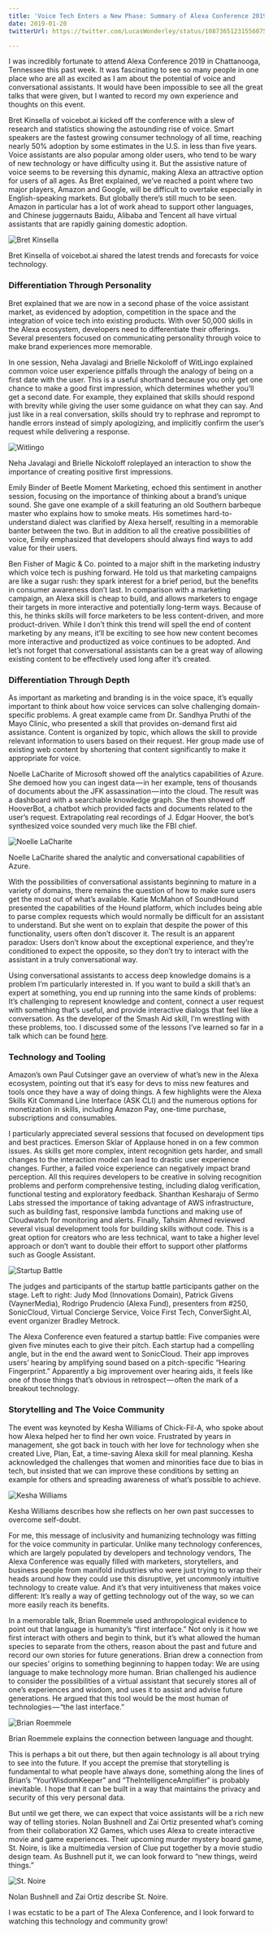 ```yaml
---
title: 'Voice Tech Enters a New Phase: Summary of Alexa Conference 2019'
date: 2019-01-20
twitterUrl: https://twitter.com/LucasWonderley/status/1087365123155607553

---
```

I was incredibly fortunate to attend Alexa Conference 2019 in Chattanooga, Tennessee this past week. It was fascinating to see so many people in one place who are all as excited as I am about the potential of voice and conversational assistants. It would have been impossible to see all the great talks that were given, but I wanted to record my own experience and thoughts on this event.

Bret Kinsella of voicebot.ai kicked off the conference with a slew of research and statistics showing the astounding rise of voice. Smart speakers are the fastest growing consumer technology of all time, reaching nearly 50% adoption by some estimates in the U.S. in less than five years. Voice assistants are also popular among older users, who tend to be wary of new technology or have difficulty using it. But the assistive nature of voice seems to be reversing this dynamic, making Alexa an attractive option for users of all ages. As Bret explained, we’ve reached a point where two major players, Amazon and Google, will be difficult to overtake especially in English-speaking markets. But globally there’s still much to be seen. Amazon in particular has a lot of work ahead to support other languages, and Chinese juggernauts Baidu, Alibaba and Tencent all have virtual assistants that are rapidly gaining domestic adoption.

![Bret Kinsella](./kinsella.jpeg "Bret Kinsella")
<div class="caption">Bret Kinsella of voicebot.ai shared the latest trends and forecasts for voice technology.</div>

### Differentiation Through Personality
Bret explained that we are now in a second phase of the voice assistant market, as evidenced by adoption, competition in the space and the integration of voice tech into existing products. With over 50,000 skills in the Alexa ecosystem, developers need to differentiate their offerings. Several presenters focused on communicating personality through voice to make brand experiences more memorable.

In one session, Neha Javalagi and Brielle Nickoloff of WitLingo explained common voice user experience pitfalls through the analogy of being on a first date with the user. This is a useful shorthand because you only get one chance to make a good first impression, which determines whether you’ll get a second date. For example, they explained that skills should respond with brevity while giving the user some guidance on what they can say. And just like in a real conversation, skills should try to rephrase and reprompt to handle errors instead of simply apologizing, and implicitly confirm the user’s request while delivering a response.

![Witlingo](./witlingo.jpeg "Witlingo")
<div class="caption">
Neha Javalagi and Brielle Nickoloff roleplayed an interaction to show the importance of creating positive first impressions.</div>

Emily Binder of Beetle Moment Marketing, echoed this sentiment in another session, focusing on the importance of thinking about a brand’s unique sound. She gave one example of a skill featuring an old Southern barbeque master who explains how to smoke meats. His sometimes hard-to-understand dialect was clarified by Alexa herself, resulting in a memorable banter between the two. But in addition to all the creative possibilities of voice, Emily emphasized that developers should always find ways to add value for their users.

Ben Fisher of Magic & Co. pointed to a major shift in the marketing industry which voice tech is pushing forward. He told us that marketing campaigns are like a sugar rush: they spark interest for a brief period, but the benefits in consumer awareness don’t last. In comparison with a marketing campaign, an Alexa skill is cheap to build, and allows marketers to engage their targets in more interactive and potentially long-term ways. Because of this, he thinks skills will force marketers to be less content-driven, and more product-driven. While I don’t think this trend will spell the end of content marketing by any means, it’ll be exciting to see how new content becomes more interactive and productized as voice continues to be adopted. And let’s not forget that conversational assistants can be a great way of allowing existing content to be effectively used long after it’s created.

### Differentiation Through Depth
As important as marketing and branding is in the voice space, it’s equally important to think about how voice services can solve challenging domain-specific problems. A great example came from Dr. Sandhya Pruthi of the Mayo Clinic, who presented a skill that provides on-demand first aid assistance. Content is organized by topic, which allows the skill to provide relevant information to users based on their request. Her group made use of existing web content by shortening that content significantly to make it appropriate for voice.

Noelle LaCharite of Microsoft showed off the analytics capabilities of Azure. She demoed how you can ingest data — in her example, tens of thousands of documents about the JFK assassination — into the cloud. The result was a dashboard with a searchable knowledge graph. She then showed off HooverBot, a chatbot which provided facts and documents related to the user’s request. Extrapolating real recordings of J. Edgar Hoover, the bot’s synthesized voice sounded very much like the FBI chief.

![Noelle LaCharite](./lacharite.jpeg "Noelle LaCharite")
<div class="caption">Noelle LaCharite shared the analytic and conversational capabilities of Azure.</div>

With the possibilities of conversational assistants beginning to mature in a variety of domains, there remains the question of how to make sure users get the most out of what’s available. Katie McMahon of SoundHound presented the capabilities of the Hound platform, which includes being able to parse complex requests which would normally be difficult for an assistant to understand. But she went on to explain that despite the power of this functionality, users often don’t discover it. The result is an apparent paradox: Users don’t know about the exceptional experience, and they’re conditioned to expect the opposite, so they don’t try to interact with the assistant in a truly conversational way.

Using conversational assistants to access deep knowledge domains is a problem I’m particularly interested in. If you want to build a skill that’s an expert at something, you end up running into the same kinds of problems: It’s challenging to represent knowledge and content, connect a user request with something that’s useful, and provide interactive dialogs that feel like a conversation. As the developer of the Smash Aid skill, I’m wrestling with these problems, too. I discussed some of the lessons I’ve learned so far in a talk which can be found [here](https://www.youtube.com/watch?v=oAmobFK09pU).

### Technology and Tooling
Amazon’s own Paul Cutsinger gave an overview of what’s new in the Alexa ecosystem, pointing out that it’s easy for devs to miss new features and tools once they have a way of doing things. A few highlights were the Alexa Skills Kit Command Line Interface (ASK CLI) and the numerous options for monetization in skills, including Amazon Pay, one-time purchase, subscriptions and consumables.

I particularly appreciated several sessions that focused on development tips and best practices. Emerson Sklar of Applause honed in on a few common issues. As skills get more complex, intent recognition gets harder, and small changes to the interaction model can lead to drastic user experience changes. Further, a failed voice experience can negatively impact brand perception. All this requires developers to be creative in solving recognition problems and perform comprehensive testing, including dialog verification, functional testing and exploratory feedback. Shanthan Kesharaju of Sermo Labs stressed the importance of taking advantage of AWS infrastructure, such as building fast, responsive lambda functions and making use of Cloudwatch for monitoring and alerts. Finally, Tahsim Ahmed reviewed several visual development tools for building skills without code. This is a great option for creators who are less technical, want to take a higher level approach or don’t want to double their effort to support other platforms such as Google Assistant.

![Startup Battle](./battle.jpeg "Startup Battle")
<div class="caption">The judges and participants of the startup battle participants gather on the stage. Left to right: Judy Mod (Innovations Domain), Patrick Givens (VaynerMedia), Rodrigo Prudencio (Alexa Fund), presenters from #250, SonicCloud, Virtual Concierge Service, Voice First Tech, ConverSight.AI, event organizer Bradley Metrock.</div>

The Alexa Conference even featured a startup battle: Five companies were given five minutes each to give their pitch. Each startup had a compelling angle, but in the end the award went to SonicCloud. Their app improves users’ hearing by amplifying sound based on a pitch-specific “Hearing Fingerprint.” Apparently a big improvement over hearing aids, it feels like one of those things that’s obvious in retrospect — often the mark of a breakout technology.

### Storytelling and The Voice Community
The event was keynoted by Kesha Williams of Chick-Fil-A, who spoke about how Alexa helped her to find her own voice. Frustrated by years in management, she got back in touch with her love for technology when she created Live, Plan, Eat, a time-saving Alexa skill for meal planning. Kesha acknowledged the challenges that women and minorities face due to bias in tech, but insisted that we can improve these conditions by setting an example for others and spreading awareness of what’s possible to achieve.

![Kesha Williams](./williams.jpeg "Kesha Williams")
<div class="caption">
Kesha Williams describes how she reflects on her own past successes to overcome self-doubt.</div>

For me, this message of inclusivity and humanizing technology was fitting for the voice community in particular. Unlike many technology conferences, which are largely populated by developers and technology vendors, The Alexa Conference was equally filled with marketers, storytellers, and business people from manifold industries who were just trying to wrap their heads around how they could use this disruptive, yet uncommonly intuitive technology to create value. And it’s that very intuitiveness that makes voice different: It’s really a way of getting technology out of the way, so we can more easily reach its benefits.

In a memorable talk, Brian Roemmele used anthropological evidence to point out that language is humanity’s “first interface.” Not only is it how we first interact with others and begin to think, but it’s what allowed the human species to separate from the others, reason about the past and future and record our own stories for future generations. Brian drew a connection from our species’ origins to something beginning to happen today: We are using language to make technology more human. Brian challenged his audience to consider the possibilities of a virtual assistant that securely stores all of one’s experiences and wisdom, and uses it to assist and advise future generations. He argued that this tool would be the most human of technologies — “the last interface.”

![Brian Roemmele](./roemmele.jpeg "Brian Roemmele")
<div class="caption">
Brian Roemmele explains the connection between language and thought.</div>

This is perhaps a bit out there, but then again technology is all about trying to see into the future. If you accept the premise that storytelling is fundamental to what people have always done, something along the lines of Brian’s “YourWisdomKeeper” and “TheIntelligenceAmplifier” is probably inevitable. I hope that it can be built in a way that maintains the privacy and security of this very personal data.

But until we get there, we can expect that voice assistants will be a rich new way of telling stories. Nolan Bushnell and Zai Ortiz presented what’s coming from their collaboration X2 Games, which uses Alexa to create interactive movie and game experiences. Their upcoming murder mystery board game, St. Noire, is like a multimedia version of Clue put together by a movie studio design team. As Bushnell put it, we can look forward to “new things, weird things.”

![St. Noire](./stnoire.jpeg "St. Noire")
<div class="caption">
Nolan Bushnell and Zai Ortiz describe St. Noire.</div>

I was ecstatic to be a part of The Alexa Conference, and I look forward to watching this technology and community grow!